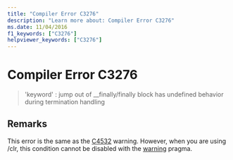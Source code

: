 ```yaml
---
title: "Compiler Error C3276"
description: "Learn more about: Compiler Error C3276"
ms.date: 11/04/2016
f1_keywords: ["C3276"]
helpviewer_keywords: ["C3276"]
---
```

# Compiler Error C3276

> 'keyword' : jump out of __finally/finally block has undefined behavior during termination handling

## Remarks

This error is the same as the [C4532](../../error-messages/compiler-warnings/compiler-warning-level-1-c4532.md) warning. However, when you are using /clr, this condition cannot be disabled with the [warning](../../preprocessor/warning.md) pragma.
